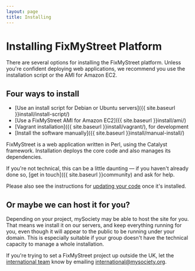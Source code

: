 ```yaml
---
layout: page
title: Installing
---
```


# Installing FixMyStreet Platform

<p class="lead">
  There are several options for installing the FixMyStreet platform. Unless
  you're confident deploying web applications, we recommend you use the
  installation script or the AMI for Amazon EC2.
</p>

## Four ways to install

* [Use an install script for Debian or Ubuntu servers]({{ site.baseurl }}install/install-script/)
* [Use a FixMyStreet AMI for Amazon EC2]({{ site.baseurl }}install/ami/)
* [Vagrant installation]({{ site.baseurl }}install/vagrant/), for development
* [Install the software manually]({{ site.baseurl }}install/manual-install/)

FixMyStreet is a web application written in Perl, using the Catalyst framework.
Installation deploys the core code and also manages its dependencies.

If you're not technical, this can be a little daunting &mdash; if you haven't
already done so, [get in touch]({{ site.baseurl }}community) and ask for help.

Please also see the instructions for [updating your code](/updating/) once it's installed.

<a name="hosting"> </a>

## Or maybe we can host it for you?

Depending on your project, mySociety may be able to host the site for you. That
means we install it on our servers, and keep everything running for you, even
though it will appear to the public to be running under your domain. This is
especially suitable if your group doesn't have the technical capacity to manage
a whole installation.

If you're trying to set a FixMyStreet project up outside the UK, let the 
[international team](https://www.mysociety.org/about/mysociety-around-the-world/)
know by emailing
<a href="mailto:international&#64;mysociety.org">international&#64;mysociety.org</a>.
